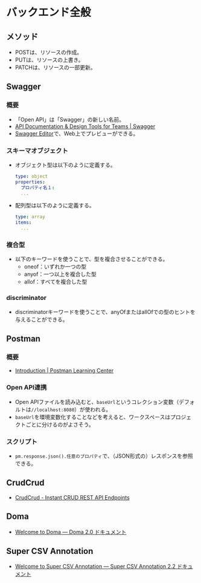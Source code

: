 # バックエンド全般

## メソッド

- POSTは、リソースの作成。
- PUTは、リソースの上書き。
- PATCHは、リソースの一部更新。

## Swagger

### 概要

- 「Open API」は「Swagger」の新しい名前。
- [API Documentation & Design Tools for Teams | Swagger](https://swagger.io/)
- [Swagger Editor](https://editor.swagger.io/)で、Web上でプレビューができる。

### スキーマオブジェクト

- オブジェクト型は以下のように定義する。

  ```yaml
  type: object
  properties:
    プロパティ名１:
    ...
  ```

- 配列型は以下のように定義する。

  ```yaml
  type: array
  items:
    ...
  ```

### 複合型

- 以下のキーワードを使うことで、型を複合させることができる。
  - oneof：いずれか一つの型
  - anyof：一つ以上を複合した型
  - allof：すべてを複合した型

### discriminator

- discriminatorキーワードを使うことで、anyOfまたはallOfでの型のヒントを与えることができる。

## Postman

### 概要

- [Introduction | Postman Learning Center](https://learning.postman.com/docs/getting-started/introduction/)

### Open API連携

- Open APIファイルを読み込むと、`baseUrl`というコレクション変数（デフォルトは`//localhost:8080`）が使われる。
- `baseUrl`を環境変数化することなどを考えると、ワークスペースはプロジェクトごとに分けるのがよさそう。

### スクリプト

- `pm.response.json().任意のプロパティ`で、（JSON形式の）レスポンスを参照できる。

## CrudCrud

- [CrudCrud - Instant CRUD REST API Endpoints](https://crudcrud.com/)

## Doma

- [Welcome to Doma — Doma 2.0 ドキュメント](https://doma.readthedocs.io/en/2.19.2/)

## Super CSV Annotation

- [Welcome to Super CSV Annotation — Super CSV Annotation 2.2 ドキュメント](https://mygreen.github.io/super-csv-annotation/sphinx/index.html)
